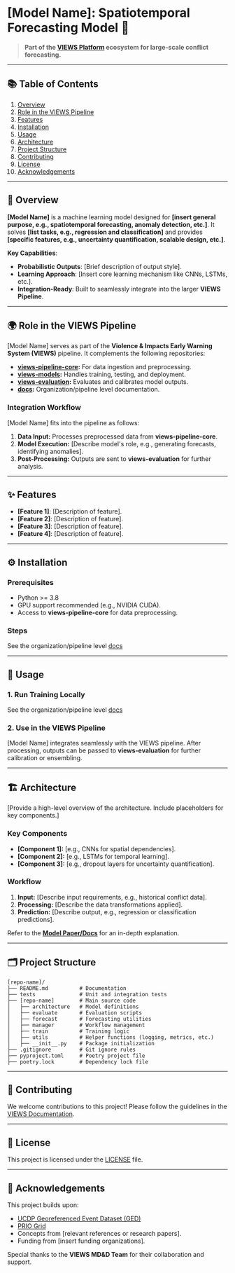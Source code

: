 

# **[Model Name]**: Spatiotemporal Forecasting Model 🔮  

> **Part of the [VIEWS Platform](https://github.com/views-platform) ecosystem for large-scale conflict forecasting.**

---

## 📚 Table of Contents  

1. [Overview](#overview)  
2. [Role in the VIEWS Pipeline](#role-in-the-views-pipeline)  
3. [Features](#features)  
4. [Installation](#installation)  
5. [Usage](#usage)  
6. [Architecture](#architecture)  
7. [Project Structure](#project-structure)  
8. [Contributing](#contributing)  
9. [License](#license)  
10. [Acknowledgements](#acknowledgements)  

---

## 🧠 Overview  

**[Model Name]** is a machine learning model designed for **[insert general purpose, e.g., spatiotemporal forecasting, anomaly detection, etc.]**. It solves **[list tasks, e.g., regression and classification]** and provides **[specific features, e.g., uncertainty quantification, scalable design, etc.]**.

**Key Capabilities**:  
- **Probabilistic Outputs**: [Brief description of output style].  
- **Learning Approach**: [Insert core learning mechanism like CNNs, LSTMs, etc.].  
- **Integration-Ready**: Built to seamlessly integrate into the larger **VIEWS Pipeline**.  

---

## 🌍 Role in the VIEWS Pipeline  

[Model Name] serves as part of the **Violence & Impacts Early Warning System (VIEWS)** pipeline. It complements the following repositories:  

- **[views-pipeline-core](https://github.com/views-platform/views-pipeline-core):** For data ingestion and preprocessing.  
- **[views-models](https://github.com/views-platform/views-models):** Handles training, testing, and deployment.  
- **[views-evaluation](https://github.com/views-platform/views-evaluation):** Evaluates and calibrates model outputs.  
- **[docs](https://github.com/views-platform/docs):** Organization/pipeline level documentation.


### Integration Workflow  

[Model Name] fits into the pipeline as follows:  
1. **Data Input:** Processes preprocessed data from **views-pipeline-core**.  
2. **Model Execution:** [Describe model's role, e.g., generating forecasts, identifying anomalies].  
3. **Post-Processing:** Outputs are sent to **views-evaluation** for further analysis.  

---

## ✨ Features  

- **[Feature 1]**: [Description of feature].  
- **[Feature 2]**: [Description of feature].  
- **[Feature 3]**: [Description of feature].  
- **[Feature 4]**: [Description of feature].  

---

## ⚙️ Installation  

### Prerequisites  

- Python >= 3.8  
- GPU support recommended (e.g., NVIDIA CUDA).  
- Access to **views-pipeline-core** for data preprocessing.  

### Steps  

See the organization/pipeline level [docs](https://github.com/views-platform/docs)  


---

## 🚀 Usage  

### 1. Run Training Locally  

See the organization/pipeline level [docs](https://github.com/views-platform/docs)  

### 2. Use in the VIEWS Pipeline  

[Model Name] integrates seamlessly with the VIEWS pipeline. After processing, outputs can be passed to **views-evaluation** for further calibration or ensembling.  

---

## 🏗 Architecture  

[Provide a high-level overview of the architecture. Include placeholders for key components.]  

### Key Components  

- **[Component 1]:** [e.g., CNNs for spatial dependencies].  
- **[Component 2]:** [e.g., LSTMs for temporal learning].  
- **[Component 3]:** [e.g., dropout layers for uncertainty quantification].  

### Workflow  

1. **Input:** [Describe input requirements, e.g., historical conflict data].  
2. **Processing:** [Describe the data transformations applied].  
3. **Prediction:** [Describe output, e.g., regression or classification predictions].  

Refer to the **[Model Paper/Docs](link-to-paper-or-docs)** for an in-depth explanation.  

---

## 🗂 Project Structure  

```plaintext
[repo-name]/
├── README.md          # Documentation
├── tests              # Unit and integration tests
├── [repo-name]        # Main source code
│   ├── architecture   # Model definitions
│   ├── evaluate       # Evaluation scripts
│   ├── forecast       # Forecasting utilities
│   ├── manager        # Workflow management
│   ├── train          # Training logic
│   ├── utils          # Helper functions (logging, metrics, etc.)
│   ├── __init__.py    # Package initialization
├── .gitignore         # Git ignore rules
├── pyproject.toml     # Poetry project file
├── poetry.lock        # Dependency lock file
```  

---

## 🤝 Contributing  

We welcome contributions to this project! Please follow the guidelines in the [VIEWS Documentation](https://github.com/views-platform/docs).  


---

## 📜 License  

This project is licensed under the [LICENSE](/LICENSE) file.  

---

## 💬 Acknowledgements  

This project builds upon:  

- [UCDP Georeferenced Event Dataset (GED)](https://ucdp.uu.se/)  
- [PRIO Grid](https://grid.prio.org/#/)  
- Concepts from [relevant references or research papers].  
- Funding from [insert funding organizations].  

Special thanks to the **VIEWS MD&D Team** for their collaboration and support.  

